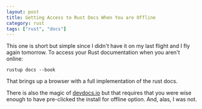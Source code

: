 ```yaml
---
layout: post
title: Getting Access to Rust Docs When You are Offline
category: rust
tags: ["rust", "docs"]
---
```

This one is short but simple since I didn't have it on my last flight and I fly again tomorrow.  To access your Rust documentation when you aren't online:

    rustup docs --book

That brings up a browser with a full implementation of the rust docs. 

There is also the magic of [devdocs.io](https://devdocs.io/r) but that requires that you were wise enough to have pre-clicked the install for offline option.  And, alas, I was not.
